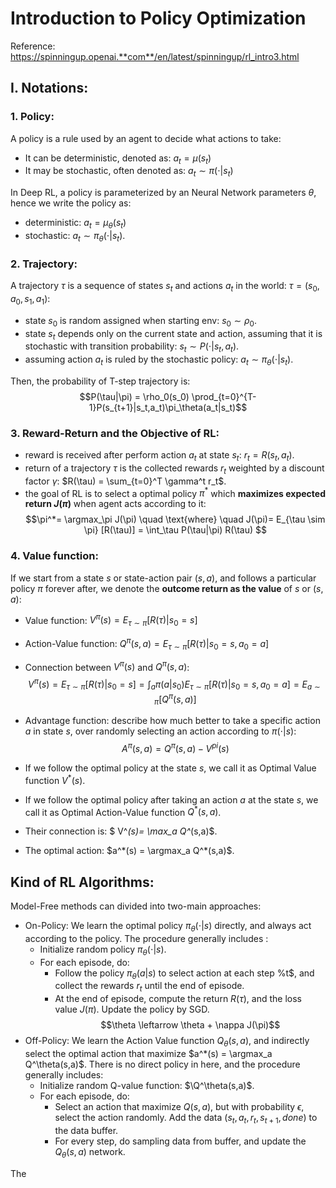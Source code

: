 # Introduction to Policy Optimization 

Reference: https://spinningup.openai.**com**/en/latest/spinningup/rl_intro3.html

## I. Notations:
### 1. Policy:
A policy is a rule used by an agent to decide what actions to take:
+ It can be deterministic, denoted as: $a_t=\mu(s_t)$
+ It may be stochastic, often denoted as: $a_t \sim \pi(\cdot | s_t)$

In Deep RL, a policy is parameterized by an Neural Network parameters $\theta$, hence we write the policy as:
+ deterministic: $a_t=\mu_{\theta}(s_t)$
+ stochastic: $a_t \sim \pi_{\theta}(\cdot | s_t)$. 
  
### 2. Trajectory: 
A trajectory $\tau$ is a sequence of states $s_t$ and actions $a_t$ in the world: $\tau=(s_0,a_0,s_1,a_1)$:
+ state $s_0$ is random assigned when starting env: $s_0 \sim \rho_0$.
+ state $s_t$ depends only on the current state and action, assuming that it is stochastic with transition probability: $s_t \sim P(\cdot|s_t,a_t)$. 
+ assuming action $a_t$ is ruled by the stochastic policy: $a_t \sim \pi_\theta(\cdot|s_t)$.
  
Then, the probability of T-step trajectory is:
    $$P(\tau|\pi) = \rho_0(s_0) \prod_{t=0}^{T-1}P(s_{t+1}|s_t,a_t)\pi_\theta(a_t|s_t)$$

### 3. Reward-Return and the Objective of RL:
+ reward is received after perform action $a_t$ at state $s_t$: $r_t=R(s_t,a_t)$.
+ return of a trajectory $\tau$ is the collected rewards $r_t$ weighted by a discount factor $\gamma$: $R(\tau) = \sum_{t=0}^T \gamma^t r_t$.
+ the goal of RL is to select a optimal policy $\pi^*$ which **maximizes expected return $J(\pi)$** when agent acts according to it:
    $$\pi^*= \argmax_\pi J(\pi) \quad \text{where} \quad J(\pi)= E_{\tau \sim \pi} [R(\tau)] = \int_\tau P(\tau|\pi) R(\tau) $$

### 4. Value function: 
If we start from a state $s$ or state-action pair $(s,a)$, and follows a particular policy $\pi$ forever after, we denote the **outcome return as the value** of $s$ or $(s,a)$:
+ Value function: $V^{\pi}(s) = E_{\tau \sim \pi} [R(\tau) | s_0=s]$ 
+ Action-Value function: $Q^{\pi}(s,a) = E_{\tau \sim \pi} [R(\tau) | s_0=s, a_0=a]$ 
+ Connection between $V^{\pi}(s)$ and $Q^{\pi}(s,a)$:
    $$ V^{\pi}(s) = E_{\tau \sim \pi} [R(\tau) | s_0=s] = \int_a \pi(a|s_0) E_{\tau \sim \pi} [R(\tau) | s_0=s, a_0=a] = E_{a \sim \pi}[Q^{\pi}(s,a)]$$
+ Advantage function: describe how much better to take a specific action $a$ in state $s$, over randomly selecting an action according to $\pi(\cdot|s)$: 
    $$ A^{\pi}(s,a)= Q^\pi(s,a) - V^{pi}(s) $$

+ If we follow the optimal policy at the state $s$, we call it as Optimal Value function $V^*(s)$.
+ If we follow the optimal policy after taking an action $a$ at the state $s$, we call it as Optimal Action-Value function $Q^*(s,a)$. 
+ Their connection is: $ V^*(s)= \max_a  Q^*(s,a)$.
+ The optimal action: $a^*(s) = \argmax_a Q^*(s,a)$.
  
## Kind of RL Algorithms:
Model-Free methods can divided into two-main approaches:
  + On-Policy: We learn the optimal policy $\pi_\theta(\cdot|s)$ directly, and always act according to the policy. The procedure generally includes :
    + Initialize random policy  $\pi_\theta(\cdot|s)$.
    + For each episode, do:
      + Follow the policy $\pi_\theta(a|s)$ to select action at each step %t$, and collect the rewards $r_t$ until the end of episode.
      + At the end of episode, compute the return $R(\tau)$, and the loss value $J(\pi)$. Update the policy by SGD.
            $$\theta \leftarrow \theta + \nappa J(\pi)$$
  + Off-Policy: We learn the Action Value function $Q_\theta(s,a)$, and indirectly select the optimal action that maximize $a^*(s) = \argmax_a Q^\theta(s,a)$. There is no direct policy in here, and the procedure generally includes:
    + Initialize random Q-value function:  $\Q^\theta(s,a)$.  
    + For each episode, do:
      + Select an action that maximize $Q(s,a)$, but with probability $\epsilon$, select the action randomly. Add the data $(s_t,a_t,r_t,s_{t+1},done)$ to the data buffer.
      + For every step, do sampling data from buffer, and update the $Q_\theta(s,a)$ network. 

The
    